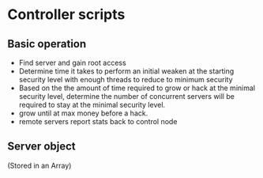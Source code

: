 # Controller scripts

## Basic operation
- Find server and gain root access
- Determine time it takes to perform an initial weaken at the starting security level with enough threads to reduce to minimum security
- Based on the the amount of time required to grow or hack at the minimal security level, determine the number of concurrent servers will be required to stay at the minimal security level.
- grow until at max money before a hack.
- remote servers report stats back to control node


## Server object
(Stored in an Array)
